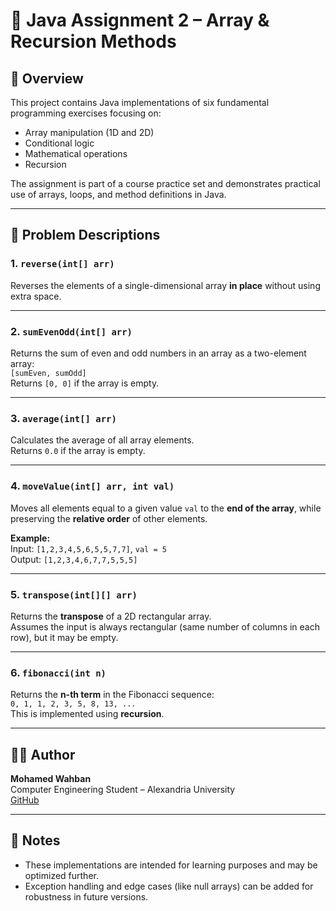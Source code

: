# 🧮 Java Assignment 2 – Array & Recursion Methods

## 📌 Overview

This project contains Java implementations of six fundamental programming exercises focusing on:

- Array manipulation (1D and 2D)
- Conditional logic
- Mathematical operations
- Recursion

The assignment is part of a course practice set and demonstrates practical use of arrays, loops, and method definitions in Java.

---

## 🧠 Problem Descriptions

### 1. `reverse(int[] arr)`
Reverses the elements of a single-dimensional array **in place** without using extra space.

---

### 2. `sumEvenOdd(int[] arr)`
Returns the sum of even and odd numbers in an array as a two-element array:  
`[sumEven, sumOdd]`  
Returns `[0, 0]` if the array is empty.

---

### 3. `average(int[] arr)`
Calculates the average of all array elements.  
Returns `0.0` if the array is empty.

---

### 4. `moveValue(int[] arr, int val)`
Moves all elements equal to a given value `val` to the **end of the array**, while preserving the **relative order** of other elements.

**Example:**  
Input: `[1,2,3,4,5,6,5,5,7,7]`, `val = 5`  
Output: `[1,2,3,4,6,7,7,5,5,5]`

---

### 5. `transpose(int[][] arr)`
Returns the **transpose** of a 2D rectangular array.  
Assumes the input is always rectangular (same number of columns in each row), but it may be empty.

---

### 6. `fibonacci(int n)`
Returns the **n-th term** in the Fibonacci sequence:  
`0, 1, 1, 2, 3, 5, 8, 13, ...`  
This is implemented using **recursion**.

---

## 👨‍💻 Author

**Mohamed Wahban**  
Computer Engineering Student – Alexandria University  
[GitHub](https://github.com/HEBO-369)

---

## 📝 Notes

- These implementations are intended for learning purposes and may be optimized further.
- Exception handling and edge cases (like null arrays) can be added for robustness in future versions.
